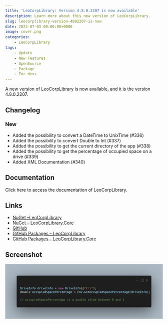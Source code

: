 ```yaml
---
title: 'LeoCorpLibrary: Version 4.8.0.2207 is now available'
description: Learn more about this new version of LeoCorpLibrary.
slug: leocorplibrary-version-4802207-is-now
date: 2022-07-03 00:00:00+0000
image: cover.png
categories:
    - LeoCorpLibrary
tags:
    - Update
    - New Features
    - OpenSource
    - Package
    - For devs
---
```

A new version of LeoCorpLibrary is now available, and it is the version 4.8.0.2207.

## Changelog
### New
- Added the possibility to convert a DateTime to UnixTime (#336)
- Added the possibility to convert Double to Int (#337)
- Added the possibility to get the current directory of the app (#338)
- Added the possibility to get the percentage of occupied space on a drive (#339)
- Added XML Documentation (#340)

## Documentation

Click here to access the documentation of LeoCorpLibrary.

## Links

- [NuGet –LeoCorpLibrary](https://www.nuget.org/packages/LeoCorpLibrary)
- [NuGet – LeoCorpLibrary.Core](https://www.nuget.org/packages/LeoCorpLibrary.Core)
- [GitHub](https://github.com/Leo-Corporation/LeoCorpLibrary)
- [GitHub Packages – LeoCorpLibrary](https://github.com/Leo-Corporation/LeoCorpLibrary/packages/345951)
- [GitHub Packages – LeoCorpLibrary.Core](https://github.com/Leo-Corporation/LeoCorpLibrary/packages/530093)

## Screenshot
![A C# code sample using LeoCorpLibrary that gets the occupied space percentage of a specified drive.](cover.png)